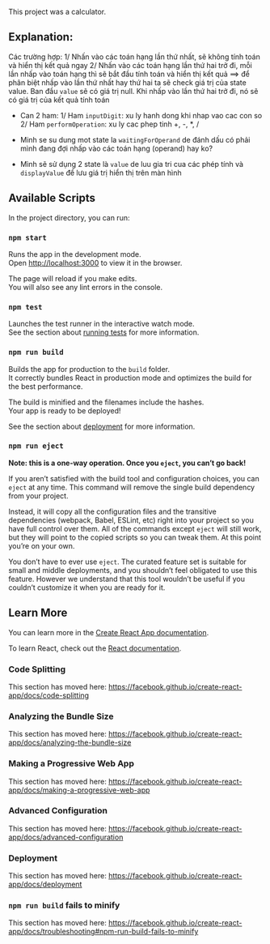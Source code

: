 This project was a calculator.

## Explanation:

Các trường hợp:
1/ Nhấn vào các toán hạng lần thứ nhất, sẽ không tính toán và hiển thị kết quả ngay
2/ Nhấn vào các toán hạng lần thứ hai trở đi, mỗi lần nhấp vào toán hạng thì sẽ bắt đầu tính toán và hiển thị kết quả
==> để phân biệt nhấp vào lần thứ nhất hay thứ hai ta sẽ check giá trị của state value. Ban đầu `value` sẽ có giá trị null. Khi nhấp vào lần thứ hai trở đi, nó sẽ có giá trị của kết quả tính toán

- Can 2 ham:
  1/ Ham `inputDigit`: xu ly hanh dong khi nhap vao cac con so
  2/ Ham `performOperation`: xu ly cac phep tinh +, -, \*, /

- Minh se su dung mot state la `waitingForOperand` de đánh dấu có phải mình đang đợi nhấp vào các toán hạng (operand) hay ko?

- Mình sẽ sử dụng 2 state là `value` de luu gia tri cua các phép tính và `displayValue` để lưu giá trị hiển thị trên màn hình

## Available Scripts

In the project directory, you can run:

### `npm start`

Runs the app in the development mode.<br />
Open [http://localhost:3000](http://localhost:3000) to view it in the browser.

The page will reload if you make edits.<br />
You will also see any lint errors in the console.

### `npm test`

Launches the test runner in the interactive watch mode.<br />
See the section about [running tests](https://facebook.github.io/create-react-app/docs/running-tests) for more information.

### `npm run build`

Builds the app for production to the `build` folder.<br />
It correctly bundles React in production mode and optimizes the build for the best performance.

The build is minified and the filenames include the hashes.<br />
Your app is ready to be deployed!

See the section about [deployment](https://facebook.github.io/create-react-app/docs/deployment) for more information.

### `npm run eject`

**Note: this is a one-way operation. Once you `eject`, you can’t go back!**

If you aren’t satisfied with the build tool and configuration choices, you can `eject` at any time. This command will remove the single build dependency from your project.

Instead, it will copy all the configuration files and the transitive dependencies (webpack, Babel, ESLint, etc) right into your project so you have full control over them. All of the commands except `eject` will still work, but they will point to the copied scripts so you can tweak them. At this point you’re on your own.

You don’t have to ever use `eject`. The curated feature set is suitable for small and middle deployments, and you shouldn’t feel obligated to use this feature. However we understand that this tool wouldn’t be useful if you couldn’t customize it when you are ready for it.

## Learn More

You can learn more in the [Create React App documentation](https://facebook.github.io/create-react-app/docs/getting-started).

To learn React, check out the [React documentation](https://reactjs.org/).

### Code Splitting

This section has moved here: https://facebook.github.io/create-react-app/docs/code-splitting

### Analyzing the Bundle Size

This section has moved here: https://facebook.github.io/create-react-app/docs/analyzing-the-bundle-size

### Making a Progressive Web App

This section has moved here: https://facebook.github.io/create-react-app/docs/making-a-progressive-web-app

### Advanced Configuration

This section has moved here: https://facebook.github.io/create-react-app/docs/advanced-configuration

### Deployment

This section has moved here: https://facebook.github.io/create-react-app/docs/deployment

### `npm run build` fails to minify

This section has moved here: https://facebook.github.io/create-react-app/docs/troubleshooting#npm-run-build-fails-to-minify
